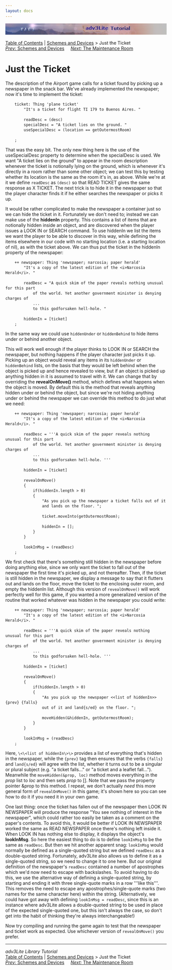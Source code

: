 ```yaml
---
layout: docs
---
```

<div class="topbar">

<img src="topbar.jpg" data-border="0" />

</div>

<div class="nav">

<a href="toc.html" class="nav">Table of Contents</a> \|
<a href="schemes.html" class="nav">Schemes and Devices</a> \> Just the
Ticket  
<span class="navnp"><a href="schemes.html" class="nav"><em>Prev:</em> Schemes and Devices</a>
    <a href="maintenance.html" class="nav"><em>Next:</em> The Maintenance
Room</a>     </span>

</div>



# Just the Ticket

The description of the Airport game calls for a ticket found by picking
up a newspaper in the snack bar. We've already implemented the
newspaper; now it's time to implement the ticket:

```
    ticket: Thing 'plane ticket'
        "It's a ticket for flight TI 179 to Buenos Aires. "
        
        readDesc = (desc)
        specialDesc = "A ticket lies on the ground. "
        useSpecialDesc = (location == getOutermostRoom)

    ;
```

That was the easy bit. The only new thing here is the use of the
useSpecialDesc property to determine when the specialDesc is used. We
want "A ticket lies on the ground" to appear in the room description
whenever the ticket is notionally lying on the ground, which is whenever
it's directly in a room rather than some other object; we can test this
by testing whether its location is the same as the room it's in, as
above. While we're at it we define `readDesc` as
`(desc)` so that READ TICKET gives the same
response as X TICKET. The next trick is to hide it in the newspaper so
that the player character finds it if he either searches the newspaper
or picks it up.

It would be rather complicated to make the newspaper a container just so
we can hide the ticket in it. Fortunately we don't need to; instead we
can make use of the **hiddenIn** property. This contains a list of items
that are notionally hidden inside an object, and are discovered when the
player issues a LOOK IN or SEARCH command. To use hiddenIn we list the
items we want the player to be able to discover in this way, while
defining the items elsewhere in our code with no starting location (i.e.
a starting location of nil), as with the ticket above. We can thus put
the ticket in the hiddenIn property of the newspaper:

```
    ++ newspaper: Thing 'newspaper; narcosia; paper herald'
        "It's a copy of the latest edition of the <i>Narcosia Herald</i>. "
        
        readDesc = "A quick skim of the paper reveals nothing unusual for this part
            of the world. Yet another government minister is denying charges of
            ...
            to this godforsaken hell-hole. "
        
        hiddenIn = [ticket]
    ;
```

In the same way we could use `hiddenUnder` or
`hiddenBehind` to hide items under or behind
another object.

This will work well enough if the player thinks to LOOK IN or SEARCH the
newspaper, but nothing happens if the player character just picks it up.
Picking up an object would reveal any items in its
`hiddenUnder` or
`hiddenBehind` lists, on the basis that they
would be left behind when the object is picked up and hence revealed to
view, but if an object is picked up anything hidden in it is assumed to
travel with it. We can change that by overriding the **revealOnMove()**
method, which defines what happens when the object is moved. By default
this is the method that reveals anything hidden under or behind the
object, but since we're not hiding anything under or behind the
newspaper we can override this method to do just what we need:

```
    ++ newspaper: Thing 'newspaper; narcosia; paper herald'
        "It's a copy of the latest edition of the <i>Narcosia Herald</i>. "
        
        readDesc = '''A quick skim of the paper reveals nothing unusual for this part
            of the world. Yet another government minister is denying charges of
            ...
            to this godforsaken hell-hole. '''
        
        hiddenIn = [ticket]
        
        revealOnMove()
        {
            if(hiddenIn.length > 0)
            {
                "As you pick up the newspaper a ticket falls out of it
                and lands on the floor. ";
                
                ticket.moveInto(getOutermostRoom);
                
                hiddenIn = [];
            }
        }
        
        lookInMsg = (readDesc)
    ;
```

We first check that there's something still hidden in the newspaper
before doing anything else, since we only want the ticket to fall out of
the newspaper the first time it's picked up, and not thereafter. Then,
if the ticket is still hidden in the newspaper, we display a message to
say that it flutters out and lands on the floor, move the ticket to the
enclosing outer room, and empty the hiddenIn list. Although this version
of `revealOnMove()` will work perfectly well for
this game, if you wanted a more generalized version of the routine that
worked whatever was hidden in the newspaper you could write:

```
    ++ newspaper: Thing 'newspaper; narcosia; paper herald'
        "It's a copy of the latest edition of the <i>Narcosia Herald</i>. "
        
        readDesc = '''A quick skim of the paper reveals nothing unusual for this part
            of the world. Yet another government minister is denying charges of
            ...
            to this godforsaken hell-hole. '''
        
        hiddenIn = [ticket]
        
        revealOnMove()
        {
            if(hiddenIn.length > 0)
            {
                "As you pick up the newspaper <<list of hiddenIn>> {prev} {falls}
                out of it and land{s/ed} on the floor. ";
                
                moveHidden(&hiddenIn, getOutermostRoom);
            }
        }
        
        lookInMsg = (readDesc)
    ;
```

Here, `\<\<list of hiddenIn\>\>` provides a list
of everything that's hidden in the newspaper, while the
`{prev}` tag then ensures that the verbs
`{falls}` and
`land{s/ed}` will agree with the list, whether
it turns out to be a singular or plural subject (e.g. "a ticket
falls..." or "a ticket and a leaflet fall..."). Meanwhile the
`moveHidden(&prop, loc)` method moves everything
in the *prop* list to *loc* and then sets *prop* to \[\]. Note that we
pass the property pointer &prop to this method. I repeat, we don't
actually *need* this more general form of
`revealOnMove()` in this game; it's shown here
so you can see how to do it if you need it in your own game.

One last thing: once the ticket has fallen out of the newspaper then
LOOK IN NEWSPAPER will produce the response "You see nothing of interest
in the newspaper", which could rather too easily be taken as a comment
on the paper's contents. To avoid this, it would be better if LOOK IN
NEWSPAPER worked the same as READ NEWSPAPER once there's nothing left
inside it. When LOOK IN has nothing else to display, it displays the
object's **lookInMsg**. So here the easiest thing to do is to define
`lookInMsg` to be the same as
`readDesc`. But then we hit another apparent
snag: `lookInMsg` would normally be defined as a
single-quoted string but we defined `readDesc`
as a double-quoted string. Fortunately, adv3Lite also allows us to
define it as a single-quoted string, so we need to change it to one
here. But our original definition of the newspaper's
`readDesc` contained a number of apostrophes
which we'd now need to escape with backslashes. To avoid having to do
this, we use the alternative way of defining a single-quoted string, by
starting and ending it with three single-quote marks in a row '''like
this'''. This removes the need to escape any apostrophes/single-quote
marks (two names for the same character here) within the string.
(Alternatively, we could have got away with defining
`lookInMsg = readDesc`, since this is an
instance where adv3Lite allows a double-quoted string to be used in
place of the expected single-quoted one, but this isn't always the case,
so don't get into the habit of thinking they're always interchangeable!)

Now try compiling and running the game again to test that the newspaper
and ticket work as expected. Use whichever version of
`revealOnMove()` you prefer.



------------------------------------------------------------------------

<div class="navb">

*adv3Lite Library Tutorial*  
<a href="toc.html" class="nav">Table of Contents</a> \|
<a href="schemes.html" class="nav">Schemes and Devices</a> \> Just the
Ticket  
<span class="navnp"><a href="schemes.html" class="nav"><em>Prev:</em> Schemes and Devices</a>
    <a href="maintenance.html" class="nav"><em>Next:</em> The Maintenance
Room</a>     </span>

</div>
